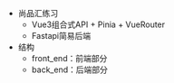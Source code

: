 - 尚品汇练习
  - Vue3组合式API + Pinia + VueRouter
  - Fastapi简易后端
- 结构
  - front_end：前端部分
  - back_end：后端部分
